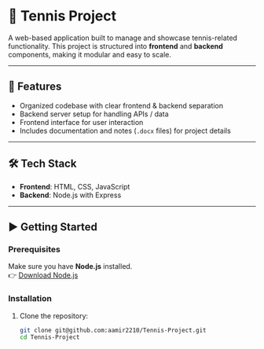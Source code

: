 # 🎾 Tennis Project

A web-based application built to manage and showcase tennis-related functionality. This project is structured into **frontend** and **backend** components, making it modular and easy to scale.

---

## 🚀 Features
- Organized codebase with clear frontend & backend separation  
- Backend server setup for handling APIs / data  
- Frontend interface for user interaction  
- Includes documentation and notes (`.docx` files) for project details  

---

## 🛠 Tech Stack
- **Frontend**: HTML, CSS, JavaScript 
- **Backend**: Node.js with Express    

---

## ▶️ Getting Started

### Prerequisites
Make sure you have **Node.js** installed.  
👉 [Download Node.js](https://nodejs.org/)

### Installation
1. Clone the repository:
   ```bash
   git clone git@github.com:aamir2210/Tennis-Project.git
   cd Tennis-Project
